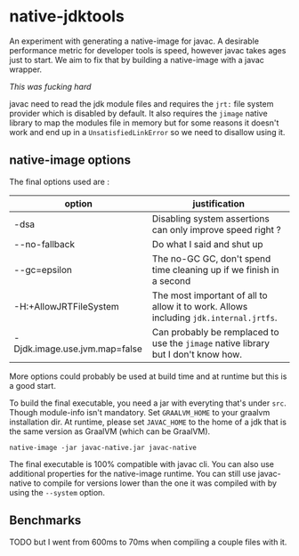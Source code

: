 # native-jdktools

An experiment with generating a native-image for javac. A desirable performance metric for developer tools is speed,
however javac takes ages just to start. We aim to fix that by building a native-image with a javac wrapper.

*This was fucking hard*

javac need to read the jdk module files and requires the `jrt:` file system provider which is disabled by default. It
also requires the `jimage` native library to map the modules file in memory but for some reasons it doesn't work and end
up in a `UnsatisfiedLinkError` so we need to disallow using it.

## native-image options

The final options used are :

option                       |justification
-----------------------------|-------------
-dsa                         |Disabling system assertions can only improve speed right ?
--no-fallback                |Do what I said and shut up
--gc=epsilon                 |The no-GC GC, don't spend time cleaning up if we finish in a second
-H:+AllowJRTFileSystem       |The most important of all to allow it to work. Allows including `jdk.internal.jrtfs`.
-Djdk.image.use.jvm.map=false|Can probably be remplaced to use the `jimage` native library but I don't know how.

More options could probably be used at build time and at runtime but this is a good start.

To build the final executable, you need a jar with everyting that's under `src`. Though module-info isn't mandatory.
Set `GRAALVM_HOME` to your graalvm installation dir. At runtime, please set `JAVAC_HOME` to the home of a jdk that is
the same version as GraalVM (which can be GraalVM).

```shell
native-image -jar javac-native.jar javac-native
```

The final executable is 100% compatible with javac cli. You can also use additional properties for the native-image
runtime. You can still use javac-native to compile for versions lower than the one it was compiled with by using
the `--system`
option.

## Benchmarks

TODO but I went from 600ms to 70ms when compiling a couple files with it.
